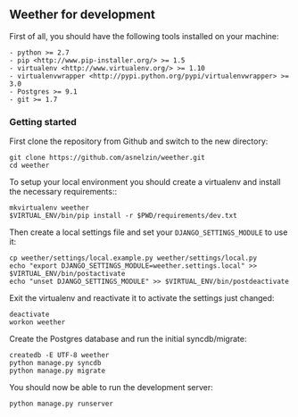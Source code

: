 ## Weether for development

First of all, you should have the following tools installed on your machine:

    - python >= 2.7
    - pip <http://www.pip-installer.org/> >= 1.5
    - virtualenv <http://www.virtualenv.org/> >= 1.10
    - virtualenvwrapper <http://pypi.python.org/pypi/virtualenvwrapper> >= 3.0
    - Postgres >= 9.1
    - git >= 1.7


### Getting started

First clone the repository from Github and switch to the new directory:
    
    git clone https://github.com/asnelzin/weether.git
    cd weether

To setup your local environment you should create a virtualenv and install the
necessary requirements::

    mkvirtualenv weether
    $VIRTUAL_ENV/bin/pip install -r $PWD/requirements/dev.txt

Then create a local settings file and set your ``DJANGO_SETTINGS_MODULE`` to use it:

    cp weether/settings/local.example.py weether/settings/local.py
    echo "export DJANGO_SETTINGS_MODULE=weether.settings.local" >> $VIRTUAL_ENV/bin/postactivate
    echo "unset DJANGO_SETTINGS_MODULE" >> $VIRTUAL_ENV/bin/postdeactivate

Exit the virtualenv and reactivate it to activate the settings just changed:

    deactivate
    workon weether

Create the Postgres database and run the initial syncdb/migrate:

    createdb -E UTF-8 weether
    python manage.py syncdb
    python manage.py migrate

You should now be able to run the development server:

    python manage.py runserver